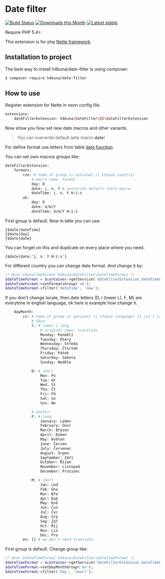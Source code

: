 Date filter
==========
[![Build Status](https://travis-ci.org/h4kuna/date-filter.svg?branch=master)](https://travis-ci.org/h4kuna/date-filter)
[![Downloads this Month](https://img.shields.io/packagist/dm/h4kuna/date-filter.svg)](https://packagist.org/packages/h4kuna/date-filter)
[![Latest stable](https://img.shields.io/packagist/v/h4kuna/date-filter.svg)](https://packagist.org/packages/h4kuna/date-filter)

Require PHP 5.4+.

This extension is for php [Nette framework](//github.com/nette/nette).

Installation to project
-----------------------
The best way to install h4kuna/date-filter is using composer:
```sh
$ composer require h4kuna/date-filter
```

How to use
-----------
Register extension for Nette in neon config file.
```sh
extensions:
    dateFilterExtension: h4kuna\DateFilter\DI\DateFilterExtension
```
Now show you how set new date macros and other variants.

> You can overwrite default latte macro **date**!

For define format use letters from table [date function](http://php.net/manual/en/function.date.php#refsect1-function.date-parameters).

You can set own macros groups like:
```sh
dateFilterExtension:
	formats:
		cze: # name of group is optional (i choose country)
			# macro name: format
			day: D
			date: j. n. Y # overwrite default latte macro
			dateTime: j. n. Y H:i:s
		uk:
			day: D
			date: d/m/Y
			dateTime: d/m/Y H:i:s
```
First group is default. Now in latte you can use:
```
{$date|dateTime}
{$date|day}
{$date|date}
```

You can forget on this and duplicate on every place where you need.
```
{$date|date:'j. n. Y H:i:s'}
```

For different country you can change date format. And change it by:
```php
/* @var $dateTimeFormat h4kuna\DateFilter\DateTimeFormat */
$dateTimeFormat = $container->getService('dateFilterExtension.dateTimeFormat');
$dateTimeFormat->setFormatsGroup('uk');
$dateTimeFormat->filter('dateTime', 'now');
```

If you don't change locale, then date letters (D, l (lower L), F, M) are everytime in english language, ok here is example how change it.

```sh
	dayMonth:
		cs: # name of group is optional (i choose language) it isn't same group above
			# days:
			l: # lower L long
				# original name: translate
				Monday: Pondělí
				Tuesday: Úterý
				Wednesday: Středa
				Thursday: Čtvrtek
				Friday: Pátek
				Saturday: Sobota
				Sunday: Neděle

			D: # short
				Mon: Po
				Tue: Út
				Wed: St
				Thu: Čt
				Fri: Pá
				Sat: So
				Sun: Ne

			# months:
			F: # long
				January: Leden
				February: Únor
				March: Březen
				April: Duben
				May: Květen
				June: Červen
				July: Červenec
				August: Srpen
				September: Září
				October: Říjen
				November: Listopad
				December: Prosinec

			M: # short
				Jan: Led
				Feb: Úno
				Mar: Bře
				Apr: Dub
				May: Kvě
				Jun: Čvn
				Jul: Čvc
				Aug: Srp
				Sep: Zář
				Oct: Říj
				Nov: Lis
				Dec: Pro
		en: [] # we don't need translate
```
First group is default. Change group like:
```php
/* @var $dateTimeFormat h4kuna\DateFilter\DateTimeFormat */
$dateTimeFormat = $container->getService('dateFilterExtension.dateTimeFormat');
$dateTimeFormat->setDayMonthGroup('en');
$dateTimeFormat->filter('day', 'now()');
```

